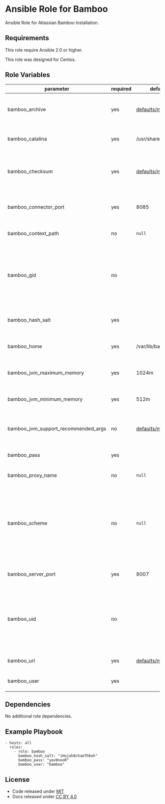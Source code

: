 Ansible Role for Bamboo
=======================

Ansible Role for Atlassian Bamboo Installation.

Requirements
------------

This role require Ansible 2.0 or higher.

This role was designed for Centos.

Role Variables
--------------

<table>
<colgroup>
<col width="20%" />
<col width="20%" />
<col width="20%" />
<col width="20%" />
<col width="20%" />
</colgroup>
<thead>
<tr class="header">
<th>parameter</th>
<th>required</th>
<th>default</th>
<th>choices</th>
<th>comments</th>
</tr>
</thead>
<tbody>
<tr class="odd">
<td>bamboo_archive</td>
<td>yes</td>
<td><a href="https://github.com/itoc/ansible-role-bamboo/blob/master/defaults/main.yml">defaults/main.yml</a></td>
<td></td>
<td>Download archive filename for cache during (re)install.</td>
</tr>
<tr class="even">
<td>bamboo_catalina</td>
<td>yes</td>
<td>/usr/share/bamboo</td>
<td></td>
<td>Location for the Bamboo installation directory.</td>
</tr>
<tr class="odd">
<td>bamboo_checksum</td>
<td>yes</td>
<td><a href="https://github.com/itoc/ansible-role-bamboo/blob/master/defaults/main.yml">defaults/main.yml</a></td>
<td></td>
<td>Download archive sha256 checksum for cache during (re)install.</td>
</tr>
<tr class="even">
<td>bamboo_connector_port</td>
<td>yes</td>
<td>8085</td>
<td></td>
<td>Bamboo Apache Tomcat connector port.</td>
</tr>
<tr class="odd">
<td>bamboo_context_path</td>
<td>no</td>
<td><code>null</code></td>
<td></td>
<td>Pass value as <code>path</code> to <a href="https://github.com/itoc/ansible-role-bamboo/blob/master/templates/usr/share/bamboo/conf/server.xml.j2">template</a>.</td>
</tr>
<tr class="even">
<td>bamboo_gid</td>
<td>no</td>
<td></td>
<td></td>
<td>Specifying the GID for shared storage. NOTE: This value should only be set once before deploying and then never changed.</td>
</tr>
<tr class="odd">
<td>bamboo_hash_salt</td>
<td>yes</td>
<td></td>
<td></td>
<td>Specific password hash salt for sha512.</td>
</tr>
<tr class="even">
<td>bamboo_home</td>
<td>yes</td>
<td>/var/lib/bamboo</td>
<td></td>
<td>Location for the Bamboo home directory.</td>
</tr>
<tr class="odd">
<td>bamboo_jvm_maximum_memory</td>
<td>yes</td>
<td>1024m</td>
<td></td>
<td>Bamboo JVM maximum memory usage.</td>
</tr>
<tr class="even">
<td>bamboo_jvm_minimum_memory</td>
<td>yes</td>
<td>512m</td>
<td></td>
<td>Bamboo JVM minimum memory usage.</td>
</tr>
<tr class="odd">
<td>bamboo_jvm_support_recommended_args</td>
<td>no</td>
<td><a href="https://github.com/itoc/ansible-role-bamboo/blob/master/defaults/main.yml">defaults/main.yml</a></td>
<td></td>
<td>Atlassian Support recommended JVM arguments.</td>
</tr>
<tr class="even">
<td>bamboo_pass</td>
<td>yes</td>
<td></td>
<td></td>
<td>Password for Bamboo system user.</td>
</tr>
<tr class="odd">
<td>bamboo_proxy_name</td>
<td>no</td>
<td><code>null</code></td>
<td></td>
<td>Pass value as <code>proxyName</code> to <a href="https://github.com/itoc/ansible-role-bamboo/blob/master/templates/usr/share/bamboo/conf/server.xml.j2">template</a>.</td>
</tr>
<tr class="even">
<td>bamboo_scheme</td>
<td>no</td>
<td><code>null</code></td>
<td><ul>
<li><code>null</code></li>
<li>http</li>
<li>https</li>
</ul></td>
<td>Install Bamboo in standalone mode if <code>null</code>, or integrating with Apache using HTTP if <code>http</code>, or integrating with Apache using HTTPS if <code>https</code>.</td>
</tr>
<tr class="odd">
<td>bamboo_server_port</td>
<td>yes</td>
<td>8007</td>
<td></td>
<td>Bamboo Apache Tomcat server port.</td>
</tr>
<tr class="even">
<td>bamboo_uid</td>
<td>no</td>
<td></td>
<td></td>
<td>Specifying the UID for shared storage. NOTE: This value should only be set once before deploying and then never changed.</td>
</tr>
<tr class="odd">
<td>bamboo_url</td>
<td>yes</td>
<td><a href="https://github.com/pantarei/ansible-role-bamboo/blob/master/defaults/main.yml">defaults/main.yml</a></td>
<td></td>
<td>URL for download archive.</td>
</tr>
<tr class="even">
<td>bamboo_user</td>
<td>yes</td>
<td></td>
<td></td>
<td>Username for Bamboo system user.</td>
</tr>
</tbody>
</table>

Dependencies
------------

No additional role dependencies.

Example Playbook
----------------

    - hosts: all
      roles:
        - role: bamboo
          bamboo_hash_salt: "iHujah8chaeTh6oh"
          bamboo_pass: "yav0nooR"
          bamboo_user: "bamboo"

License
-------

-   Code released under [MIT](https://github.com/itoc/ansible-role-bamboo/blob/master/LICENSE)
-   Docs released under [CC BY 4.0](http://creativecommons.org/licenses/by/4.0/)

